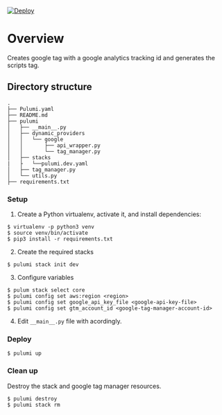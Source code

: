 [![Deploy](https://get.pulumi.com/new/button.svg)](https://app.pulumi.com/new)

# Overview

Creates google tag with a google analytics tracking id and generates the scripts tag.

## Directory structure

```
.
├── Pulumi.yaml
├── README.md
├── pulumi
│   ├── __main__.py
│   ├── dynamic_providers
│   │   └── google
│   │       ├── api_wrapper.py
│   │       └── tag_manager.py
│   ├── stacks
|   ├   └──pulumi.dev.yaml
│   ├── tag_manager.py
│   └── utils.py
├── requirements.txt
```


### Setup

1. Create a Python virtualenv, activate it, and install dependencies:

```
$ virtualenv -p python3 venv
$ source venv/bin/activate
$ pip3 install -r requirements.txt
```
2. Create the required stacks

```
$ pulumi stack init dev
```

3. Configure variables

```
$ pulum stack select core
$ pulumi config set aws:region <region>
$ pulumi config set google_api_key_file <google-api-key-file>
$ pulumi config set gtm_account_id <google-tag-manager-account-id>
```

4. Edit ```__main__.py``` file with acordingly.

###  Deploy
```
$ pulumi up

```


### Clean up

Destroy the stack and google tag manager resources.

```
$ pulumi destroy
$ pulumi stack rm
```
